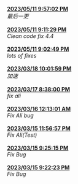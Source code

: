 <strong><ins>
2023/05/11 9:57:02 PM
</strong></ins><br><em>
最后一更
</em><br><br>
<strong><ins> 2023/05/11 9:11:29 PM </strong></ins><br><em> Clean code fix 4.4 </em><br><br> <strong><ins> 2023/05/11 9:02:49 PM </strong></ins><br><em> lots of fixes </em><br><br> <strong><ins> 2023/03/18 10:01:59 PM </strong></ins><br><em> 加速 </em><br><br> <strong><ins> 2023/03/17 8:38:00 PM </strong></ins><br><em> fix ali </em><br><br> <strong><ins> 2023/03/16 12:13:01 AM </strong></ins><br><em> Fix Ali bug </em><br><br> <strong><ins> 2023/03/15 11:56:57 PM </strong></ins><br><em> Fix Ali(Test) </em><br><br> <strong><ins> 2023/03/15 9:25:15 PM </strong></ins><br><em> Fix Bug </em><br><br> <strong><ins> 2023/03/15 9:22:23 PM </strong></ins><br><em> Fix Bug </em><br><br>
